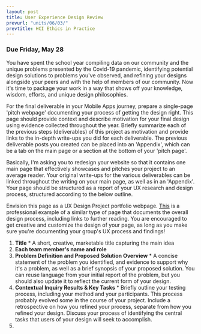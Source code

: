 ```yaml
---
layout: post
title: User Experience Design Review
prevurl: "units/06/03/"
prevtitle: HCI Ethics in Practice
---
```


### Due Friday, May 28

You have spent the school year compiling data on our community and the unique problems presented by the Covid-19 pandemic, identifying potential design solutions to problems you've observed, and refining your designs alongside your peers and with the help of members of our community. Now it's time to package your work in a way that shows off your knowledge, wisdom, efforts, and unique design philosophies.

For the final deliverable in your Mobile Apps journey, prepare a single-page 'pitch webpage' documenting your process of getting the design right. This page should provide context and describe motivation for your final design using evidence collected throughout the year. Briefly summarize each of the previous steps (deliverables) of this project as motivation and provide links to the in-depth write-ups you did for each deliverable. The previous deliverable posts you created can be placed into an 'Appendix', which can be a tab on the main page or a section at the bottom of your 'pitch page'. 

Basically, I'm asking you to redesign your website so that it contains one main page that effectively showcases and pitches your project to an average reader. Your original write-ups for the various deliverables can be linked throughout the writing on your main page, as well as in an 'Appendix'. Your page should be structured as a report of your UX research and design process, structured according to the below outline.

Envision this page as a UX Design Project portfolio webpage. [This](https://www.chloefan.com/#/mm-expedited-claims/) is a professional example of a similar type of page that documents the overall design process, including links to further reading. You are encouraged to get creative and customize the design of your page, as long as you make sure you're documenting your group's UX process and findings!

  1. **Title**
    * A short, creative, marketable title capturing the main idea
  3. **Each team member's name and role**
  4. **Problem Definition and Proposed Solution Overview**
    * A concise statement of the problem you identified, and evidence to support why it's a problem, as well as a brief synopsis of your proposed solution. You can reuse language from your initial report of the problem, but you should also update it to reflect the current form of your design.
  6. **Contextual Inquiry Results & Key Tasks**
    * Briefly outline your testing process, including your method and your participants. This process probably evolved some in the course of your project. Include a retrospective on how you refined your process, separate from how you refined your design. Discuss your process of identifying the central tasks that users of your design will seek to accomplish.
  8.    
